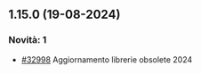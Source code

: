 ## 1.15.0 (19-08-2024)

### Novità: 1
- [#32998](https://parermine.regione.emilia-romagna.it/issues/32998) Aggiornamento librerie obsolete 2024
